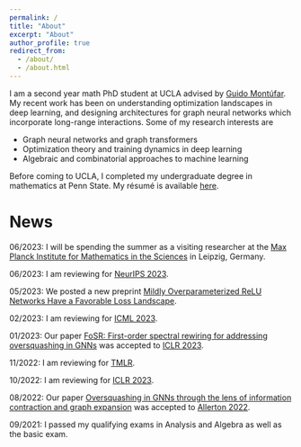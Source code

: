 ```yaml
---
permalink: /
title: "About"
excerpt: "About"
author_profile: true
redirect_from: 
  - /about/
  - /about.html
---
```


I am a second year math PhD student at UCLA advised by [Guido Montúfar](https://www.math.ucla.edu/~montufar/). My recent work has been on understanding optimization landscapes in deep learning, and designing architectures for graph neural networks which incorporate long-range interactions. Some of my research interests are

- Graph neural networks and graph transformers
- Optimization theory and training dynamics in deep learning
- Algebraic and combinatorial approaches to machine learning

Before coming to UCLA, I completed my undergraduate degree in mathematics at Penn State. My résumé is available [here](Resume.pdf).


<h1> News </h1>

06/2023: I will be spending the summer as a visiting researcher at the [Max Planck Institute for Mathematics in the Sciences](https://www.mis.mpg.de/) in Leipzig, Germany.

06/2023: I am reviewing for [NeurIPS 2023](https://nips.cc/Conferences/2023).

05/2023: We posted a new preprint [Mildly Overparameterized ReLU Networks Have a
Favorable Loss Landscape](https://arxiv.org/abs/2305.19510).

02/2023: I am reviewing for [ICML 2023](https://icml.cc/Conferences/2023).

01/2023: Our paper [FoSR: First-order spectral rewiring for addressing oversquashing in GNNs](https://arxiv.org/abs/2210.11790) was accepted to [ICLR 2023](https://iclr.cc/Conferences/2023).

11/2022: I am reviewing for [TMLR](https://www.jmlr.org/tmlr/).

10/2022: I am reviewing for [ICLR 2023](https://iclr.cc/Conferences/2023).

08/2022: Our paper [Oversquashing in GNNs through the lens of information contraction and graph expansion](https://arxiv.org/abs/2208.03471) was accepted to [Allerton 2022](https://allerton.csl.illinois.edu/).

09/2021: I passed my qualifying exams in Analysis and Algebra as well as the basic exam.